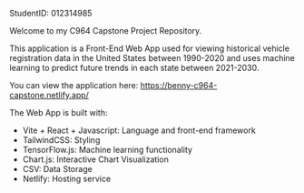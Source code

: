 StudentID: 012314985

Welcome to my C964 Capstone Project Repository.

This application is a Front-End Web App used for viewing historical vehicle registration data in the United States between 1990-2020 and uses machine learning to predict future trends in each state between 2021-2030.

You can view the application here: https://benny-c964-capstone.netlify.app/

The Web App is built with:
- Vite + React + Javascript: Language and front-end framework
- TailwindCSS: Styling
- TensorFlow.js: Machine learning functionality
- Chart.js: Interactive Chart Visualization
- CSV: Data Storage
- Netlify: Hosting service

